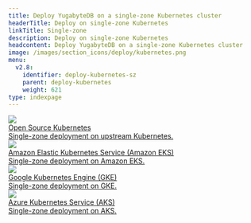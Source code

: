 ```yaml
---
title: Deploy YugabyteDB on a single-zone Kubernetes cluster
headerTitle: Deploy on single-zone Kubernetes
linkTitle: Single-zone
description: Deploy on single-zone Kubernetes
headcontent: Deploy YugabyteDB on a single-zone Kubernetes cluster
image: /images/section_icons/deploy/kubernetes.png
menu:
  v2.8:
    identifier: deploy-kubernetes-sz
    parent: deploy-kubernetes
    weight: 621
type: indexpage
---
```


<div class="row">

  <div class="col-12 col-md-6 col-lg-12 col-xl-6">
    <a class="section-link icon-offset" href="oss/helm-chart/">
      <div class="head">
        <img class="icon" src="/images/section_icons/deploy/kubernetes.png" aria-hidden="true" />
        <div class="title">Open Source Kubernetes</div>
      </div>
      <div class="body">
        Single-zone deployment on upstream Kubernetes.
      </div>
    </a>
  </div>

  <div class="col-12 col-md-6 col-lg-12 col-xl-6">
    <a class="section-link icon-offset" href="eks/helm-chart/">
      <div class="head">
        <img class="icon" src="/images/section_icons/deploy/amazon-eks.png" aria-hidden="true" />
        <div class="title">Amazon Elastic Kubernetes Service (Amazon EKS)</div>
      </div>
      <div class="body">
        Single-zone deployment on Amazon EKS.
      </div>
    </a>
  </div>

  <div class="col-12 col-md-6 col-lg-12 col-xl-6">
    <a class="section-link icon-offset" href="gke/helm-chart/">
      <div class="head">
        <img class="icon" src="/images/section_icons/deploy/gke.png" aria-hidden="true" />
        <div class="title">Google Kubernetes Engine (GKE)</div>
      </div>
      <div class="body">
        Single-zone deployment on GKE.
      </div>
    </a>
  </div>

  <div class="col-12 col-md-6 col-lg-12 col-xl-6">
    <a class="section-link icon-offset" href="aks/helm-chart/">
      <div class="head">
        <img class="icon" src="/images/section_icons/deploy/aks.svg" aria-hidden="true" />
        <div class="title">Azure Kubernetes Service (AKS)</div>
      </div>
      <div class="body">
        Single-zone deployment on AKS.
      </div>
    </a>
  </div>
<!--
  <div class="col-12 col-md-6 col-lg-12 col-xl-6">
    <a class="section-link icon-offset" href="rke/">
      <div class="head">
        <img class="icon" src="/images/section_icons/deploy/rancher.png" aria-hidden="true" />
        <div class="title">Rancher Kubernetes Engine (RKE)</div>
      </div>
      <div class="body">
        Single-cluster deployment on RKE.
      </div>
    </a>
  </div>
-->

</div>
